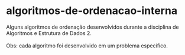 # algoritmos-de-ordenacao-interna
Alguns algoritmos de ordenação desenvolvidos durante a disciplina de Algoritmos e Estrutura de Dados 2.
</br></br>
Obs: cada algoritmo foi desenvolvido em um problema específico.
